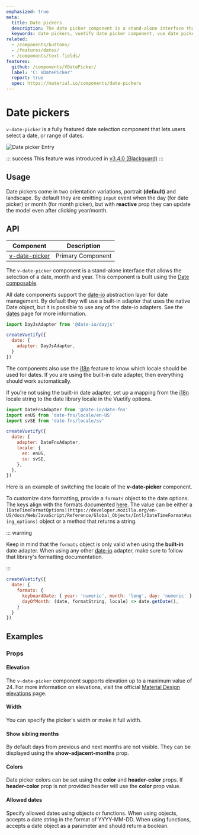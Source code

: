 ```yaml
---
emphasized: true
meta:
  title: Date pickers
  description: The date picker component is a stand-alone interface that allows the selection of a date, month and year.
  keywords: date pickers, vuetify date picker component, vue date picker component
related:
  - /components/buttons/
  - /features/dates/
  - /components/text-fields/
features:
  github: /components/VDatePicker/
  label: 'C: VDatePicker'
  report: true
  spec: https://material.io/components/date-pickers
---
```


# Date pickers

`v-date-picker` is a fully featured date selection component that lets users select a date, or range of dates.

![Date picker Entry](https://cdn.vuetifyjs.com/docs/images/components/v-date-picker/v-date-picker-entry.png)

<page-features />

::: success
This feature was introduced in [v3.4.0 (Blackguard)](/getting-started/release-notes/?version=v3.4.0)
:::

## Usage

Date pickers come in two orientation variations, portrait **(default)** and landscape. By default they are emitting `input` event when the day (for date picker) or month (for month picker), but with **reactive** prop they can update the model even after clicking year/month.

<usage name="v-date-picker" />

<entry />

## API

| Component | Description |
| - | - |
| [v-date-picker](/api/v-date-picker/) | Primary Component |

<api-inline hide-links />

The `v-date-picker` component is a stand-alone interface that allows the selection of a date, month and year. This component is built using the [Date composable](/features/dates/).

All date components support the [date-io](https://github.com/dmtrKovalenko/date-io) abstraction layer for date management. By default they will use a built-in adapter that uses the native Date object, but it is possible to use any of the date-io adapters. See the [dates](/features/dates/) page for more information.

```js
import DayJsAdapter from '@date-io/dayjs'

createVuetify({
  date: {
    adapter: DayJsAdapter,
  }
})
```

The components also use the [i18n](/features/internationalization) feature to know which locale should be used for dates. If you are using the built-in date adapter, then everything should work automatically.

If you're not using the built-in date adapter, set up a mapping from the [i18n](/features/internationalization) locale string to the date library locale in the Vuetify options.

```js
import DateFnsAdapter from '@date-io/date-fns'
import enUS from 'date-fns/locale/en-US'
import svSE from 'date-fns/locale/sv'

createVuetify({
  date: {
    adapter: DateFnsAdapter,
    locale: {
      en: enUS,
      sv: svSE,
    },
  },
})
```

Here is an example of switching the locale of the **v-date-picker** component.

<example file="v-date-picker/guide-locale" />

To customize date formatting, provide a `formats` object to the date options. The keys align with the formats documented [here](/features/dates/#format-options). The value can be either a `[DateTimeFormatOptions](https://developer.mozilla.org/en-US/docs/Web/JavaScript/Reference/Global_Objects/Intl/DateTimeFormat#using_options)` object or a method that returns a string.

::: warning

Keep in mind that the `formats` object is only valid when using the **built-in** date adapter. When using any other [date-io](https://github.com/dmtrKovalenko/date-io) adapter, make sure to follow that library's formatting documentation.

:::

```js
createVuetify({
  date: {
    formats: {
      keyboardDate: { year: 'numeric', month: 'long', day: 'numeric' },
      dayOfMonth: (date, formatString, locale) => date.getDate(),
    }
  }
})
```

## Examples

### Props

#### Elevation

The `v-date-picker` component supports elevation up to a maximum value of 24. For more information on elevations, visit the official [Material Design elevations](https://material.io/design/environment/elevation.html) page.

<example file="v-date-picker/prop-elevation" />

#### Width

You can specify the picker's width or make it full width.

<example file="v-date-picker/prop-width" />

#### Show sibling months

By default days from previous and next months are not visible. They can be displayed using the **show-adjacent-months** prop.

<example file="v-date-picker/prop-show-adjacent-months" />

#### Colors

Date picker colors can be set using the **color** and **header-color** props. If **header-color** prop is not provided header will use the **color** prop value.

<example file="v-date-picker/prop-colors" />

#### Allowed dates

Specify allowed dates using objects or functions. When using objects, accepts a date string in the format of YYYY-MM-DD. When using functions, accepts a date object as a parameter and should return a boolean.

<example file="v-date-picker/prop-allowed-dates" />
